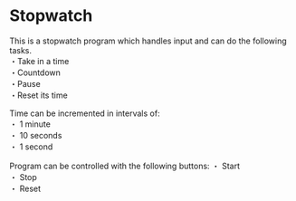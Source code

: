 # Stopwatch
This is a stopwatch program which handles input and can do the following tasks.<br> 
・Take in a time <br> 
・Countdown<br> 
・Pause<br> 
・Reset its time<br> 

Time can be incremented in intervals of:  
・ 1 minute  
・ 10 seconds  
・ 1 second

Program can be controlled with the following buttons:
・ Start<br>
・ Stop<br> 
・ Reset
